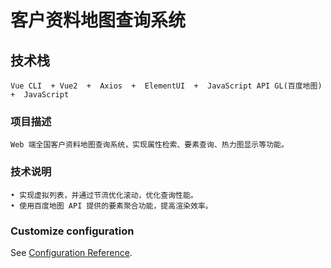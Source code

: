 # 客户资料地图查询系统

## 技术栈
```
Vue CLI  + Vue2  +  Axios  +  ElementUI  +  JavaScript API GL(百度地图)  +  JavaScript

```

### 项目描述
```
Web 端全国客户资料地图查询系统，实现属性检索、要素查询、热力图显示等功能。
```

### 技术说明
```
• 实现虚拟列表，并通过节流优化滚动，优化查询性能。
• 使用百度地图 API 提供的要素聚合功能，提高渲染效率。
```

### Customize configuration
See [Configuration Reference](https://cli.vuejs.org/config/).
